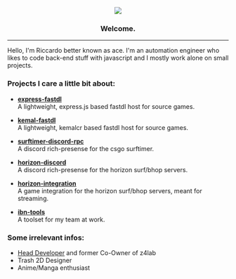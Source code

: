 
<p align="center">
	<img src="https://cdn.xace.ch/vNR4BrBQgFC.png"/>
        <h3 align="center">
	      Welcome.
     	</h3>
</p>

---
Hello, I'm Riccardo better known as ace.  I'm an automation engineer who likes to code back-end stuff with javascript and I mostly work alone on small projects. 


### Projects I care a little bit about:

- [**express-fastdl**](https://github.com/13ace37/express-fastdl)  
  A lightweight, express.js based fastdl host for source games.
  
- [**kemal-fastdl**](https://github.com/13ace37/kemal-fastdl)  
  A lightweight, kemalcr based fastdl host for source games.

- [**surftimer-discord-rpc**](https://github.com/13ace37/surftimer-discord-rpc)  
  A discord rich-presense for the csgo surftimer.

- [**horizon-discord**](https://github.com/13ace37/horizon-discord)  
  A discord rich-presense for the horizon surf/bhop servers.

- [**horizon-integration**](https://github.com/13ace37/horizon-integration)  
  A game integration for the horizon surf/bhop servers, meant for streaming.
  
- [**ibn-tools**](https://github.com/krpfiffner/ibn-tools)  
  A toolset for my team at work.

### Some irrelevant infos:

- [Head Developer](https://github.com/z4lab) and former Co-Owner of z4lab
- Trash 2D Designer
- Anime/Manga enthusiast 
